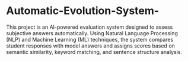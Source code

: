 # Automatic-Evolution-System-
This project is an AI-powered evaluation system designed to assess subjective answers automatically. Using Natural Language Processing (NLP) and Machine Learning (ML) techniques, the system compares student responses with model answers and assigns scores based on semantic similarity, keyword matching, and sentence structure analysis.
